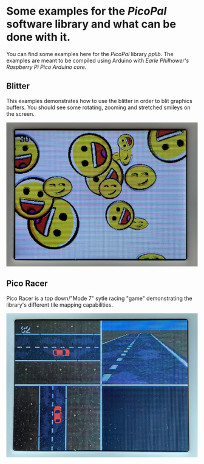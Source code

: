 # Some examples for the *PicoPal* software library and what can be done with it.

You can find some examples here for the *PicoPal* library *pplib*. The examples are meant to be compiled using Arduino with *Earle Philhower's Raspberry Pi Pico Arduino core*.

## Blitter

This examples demonstrates how to use the blitter in order to blit graphics buffers. You should see some rotating, zooming and stretched smileys on the screen.


![Blitter demo image](images/blitter.jpeg)

## Pico Racer

Pico Racer is a top down/"Mode 7" sytle racing "game" demonstrating the library's different tile mapping capabilities.  

![Pico racer image](images/picoracer.jpeg)

